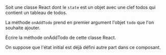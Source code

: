 Soit une classe React dont le `state` est un objet avec une clef todos qui contient un tableau de todos.

La méthode `onAddTodo` prend en premier argument l'objet `todo` que l'on souhaite ajouter.

Écrire la méthode onAddTodo de cette classe React.

On suppose que l'état initial est déjà défini autre part dans ce composant.
